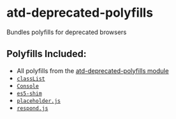 # atd-deprecated-polyfills
Bundles polyfills for deprecated browsers

## Polyfills Included:

- All polyfills from the [atd-deprecated-polyfills module](https://www.npmjs.com/package/atd-legacy-polyfills)
- [`classList`](https://github.com/yola/classlist-polyfill)
- [`Console`](https://github.com/paulmillr/console-polyfill)
- [`es5-shim`](https://www.npmjs.com/package/es5-shim)
- [`placeholder.js`](https://www.npmjs.com/package/placeholders.js)
- [`respond.js`](https://www.npmjs.com/package/respond.js)